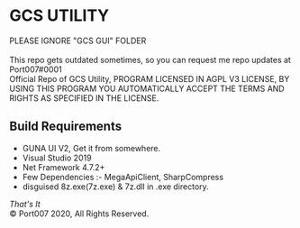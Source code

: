 # GCS UTILITY
PLEASE IGNORE "GCS GUI" FOLDER<br>
<br>
This repo gets outdated sometimes, so you can request me repo updates at Port007#0001
<br>
Official Repo of GCS Utility, PROGRAM LICENSED IN AGPL V3 LICENSE, BY USING THIS PROGRAM YOU AUTOMATICALLY ACCEPT THE TERMS AND RIGHTS AS SPECIFIED IN THE LICENSE. 
<h2> Build Requirements </h2>
    <ul>
      <li> GUNA UI V2, Get it from somewhere.
      <li> Visual Studio 2019
      <li> Net Framework 4.7.2+
      <LI> Few Dependencies :- MegaApiClient, SharpCompress
      <LI> disguised 8z.exe(7z.exe) & 7z.dll in .exe directory.
    </ul>
<I>That's It </I><br>
© Port007 2020, All Rights Reserved.
